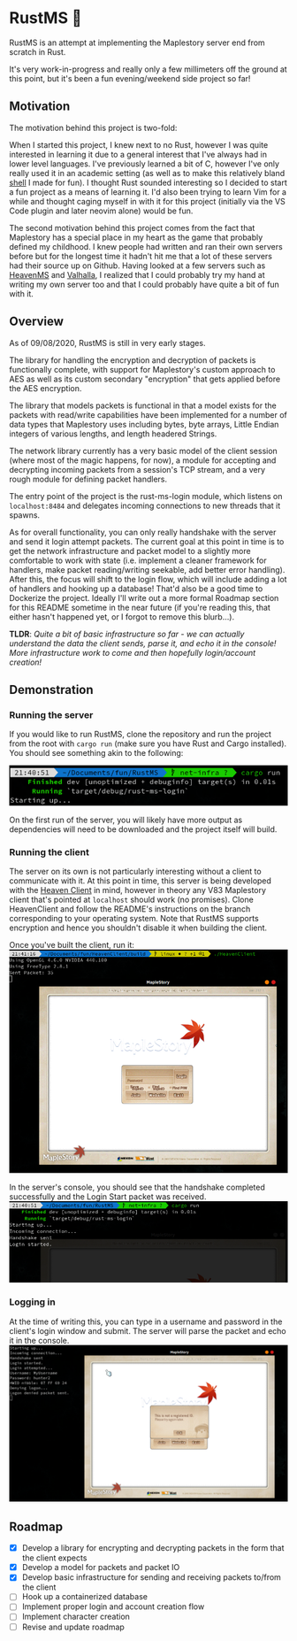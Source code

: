 # RustMS 🍁
RustMS is an attempt at implementing the Maplestory server end from scratch in Rust. 

It's very work-in-progress and really only a few millimeters off the ground at this point, but it's been a fun evening/weekend side project so far!  

## Motivation
The motivation behind this project is two-fold:

When I started this project, I knew next to no Rust, however I was quite interested in learning it due to a general interest that I've always had in lower level languages. I've previously learned a bit of C, however I've only really used it in an academic setting (as well as to make this relatively bland [shell](https://github.com/neeerp/myShell) I made for fun). I thought Rust sounded interesting so I decided to start a fun project as a means of learning it. I'd also been trying to learn Vim for a while and thought caging myself in with it for this project (initially via the VS Code plugin and later neovim alone) would be fun.

The second motivation behind this project comes from the fact that Maplestory has a special place in my heart as the game that probably defined my childhood. I knew people had written and ran their own servers before but for the longest time it hadn't hit me that a lot of these servers had their source up on Github. Having looked at a few servers such as [HeavenMS](https://github.com/ronancpl/HeavenMS) and [Valhalla](https://github.com/Hucaru/Valhalla), I realized that I could probably try my hand at writing my own server too and that I could probably have quite a bit of fun with it.

## Overview
As of 09/08/2020, RustMS is still in very early stages.

The library for handling the encryption and decryption of packets is functionally complete, with support for Maplestory's custom approach to AES as well as its custom secondary "encryption" that gets applied before the AES encryption.

The library that models packets is functional in that a model exists for the packets with read/write capabilities have been implemented for a number of data types that Maplestory uses including bytes, byte arrays, Little Endian integers of various lengths, and length headered Strings.

The network library currently has a very basic model of the client session (where most of the magic happens, for now), a module for accepting and decrypting incoming packets from a session's TCP stream, and a very rough module for defining packet handlers.

The entry point of the project is the rust-ms-login module, which listens on `localhost:8484` and delegates incoming connections to new threads that it spawns.

As for overall functionality, you can only really handshake with the server and send it login attempt packets. The current goal at this point in time is to get the network infrastructure and packet model to a slightly more comfortable to work with state (i.e. implement a cleaner framework for handlers, make packet reading/writing seekable, add better error handling). After this, the focus will shift to the login flow, which will include adding a lot of handlers and hooking up a database! That'd also be a good time to Dockerize the project. Ideally I'll write out a more formal Roadmap section for this README sometime in the near future (if you're reading this, that either hasn't happened yet, or I forgot to remove this blurb...).

**TLDR**: *Quite a bit of basic infrastructure so far - we can actually understand the data the client sends, parse it, and echo it in the console! More infrastructure work to come and then hopefully login/account creation!*

## Demonstration
### Running the server
If you would like to run RustMS, clone the repository and run the project from the root with `cargo run` (make sure you have Rust and Cargo installed). You should see something akin to the following: 

![Run the server](img/run.png)

On the first run of the server, you will likely have more output as dependencies will need to be downloaded and the project itself will build.

### Running the client
The server on its own is not particularly interesting without a client to communicate with it. At this point in time, this server is being developed with the [Heaven Client](https://github.com/HeavenClient/HeavenClient) in mind, however in theory any V83 Maplestory client that's pointed at `localhost` should work (no promises). Clone HeavenClient and follow the README's instructions on the branch corresponding to your operating system. Note that RustMS supports encryption and hence you shouldn't disable it when building the client.

Once you've built the client, run it:
![Run the client](img/run_client.png)

In the server's console, you should see that the handshake completed successfully and the Login Start packet was received.
![Handshake Success](img/handshake_start.png)

### Logging in
At the time of writing this, you can type in a username and password in the client's login window and submit. The server will parse the packet and echo it in the console.
![Credentials Echoed](img/login.png)


## Roadmap
- [X] Develop a library for encrypting and decrypting packets in the form that the client expects
- [X] Develop a model for packets and packet IO
- [X] Develop basic infrastructure for sending and receiving packets to/from the client
- [ ] Hook up a containerized database
- [ ] Implement proper login and account creation flow
- [ ] Implement character creation
- [ ] Revise and update roadmap
